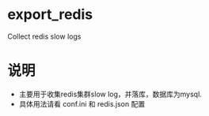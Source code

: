 # export_redis
Collect redis slow logs

# 说明

* 主要用于收集redis集群slow log，并落库，数据库为mysql.
* 具体用法请看 conf.ini 和 redis.json 配置
